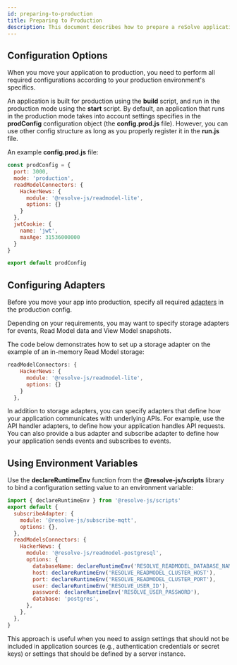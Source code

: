 ```yaml
---
id: preparing-to-production
title: Preparing to Production
description: This document describes how to prepare a reSolve application for deployment to a production server environment.
---
```


## Configuration Options

When you move your application to production, you need to perform all required configurations according to your production environment's specifics.

An application is built for production using the **build** script, and run in the production mode using the **start** script. By default, an application that runs in the production mode takes into account settings specifies in the **prodConfig** configuration object (the **config.prod.js** file). However, you can use other config structure as long as you properly register it in the **run.js** file.

An example **config.prod.js** file:

<!-- prettier-ignore-start -->

[embedmd]:# (../examples/js/hacker-news/config.prod.js /^/ /\n$/)
```js
const prodConfig = {
  port: 3000,
  mode: 'production',
  readModelConnectors: {
    HackerNews: {
      module: '@resolve-js/readmodel-lite',
      options: {}
    }
  },
  jwtCookie: {
    name: 'jwt',
    maxAge: 31536000000
  }
}

export default prodConfig
```

<!-- prettier-ignore-end -->

## Configuring Adapters

Before you move your app into production, specify all required [adapters](adapters.md) in the production config.

Depending on your requirements, you may want to specify storage adapters for events, Read Model data and View Model snapshots.

The code below demonstrates how to set up a storage adapter on the example of an in-memory Read Model storage:

<!-- prettier-ignore-start -->

[embedmd]:# (../examples/js/hacker-news/config.prod.js /readModelConnectors/ /\},/)
```js
readModelConnectors: {
    HackerNews: {
      module: '@resolve-js/readmodel-lite',
      options: {}
    }
  },
```

<!-- prettier-ignore-end -->

In addition to storage adapters, you can specify adapters that define how your application communicates with underlying APIs. For example, use the API handler adapters, to define how your application handles API requests.
You can also provide a bus adapter and subscribe adapter to define how your application sends events and subscribes to events.

## Using Environment Variables

Use the **declareRuntimeEnv** function from the **@resolve-js/scripts** library to bind a configuration setting value to an environment variable:

```js
import { declareRuntimeEnv } from '@resolve-js/scripts'
export default {
  subscribeAdapter: {
    module: '@resolve-js/subscribe-mqtt',
    options: {},
  },
  readModelsConnectors: {
    HackerNews: {
      module: '@resolve-js/readmodel-postgresql',
      options: {
        databaseName: declareRuntimeEnv('RESOLVE_READMODEL_DATABASE_NAME'),
        host: declareRuntimeEnv('RESOLVE_READMODEL_CLUSTER_HOST'),
        port: declareRuntimeEnv('RESOLVE_READMODEL_CLUSTER_PORT'),
        user: declareRuntimeEnv('RESOLVE_USER_ID'),
        password: declareRuntimeEnv('RESOLVE_USER_PASSWORD'),
        database: 'postgres',
      },
    },
  },
}
```

This approach is useful when you need to assign settings that should not be included in application sources (e.g., authentication credentials or secret keys) or settings that should be defined by a server instance.
